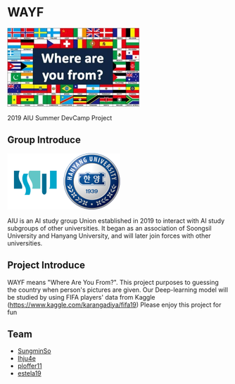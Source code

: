 # WAYF

<img src="./Medias/wayf.jpg" />

2019 AIU Summer DevCamp Project


## Group Introduce

<img align="left" src="./Medias/SSU_symbol_basic_png.jpg" width=128 height=128 />
<img src="./Medias/HYU_symbol_basic_png.png" width=128 height=128 />

AIU is an AI study group Union established in 2019 to interact with AI study subgroups of other universities.
It began as an association of Soongsil University and Hanyang University, and will later join forces with other universities.

## Project Introduce

WAYF means "Where Are You From?". 
This project purposes to guessing the country when person's pictures are given.
Our Deep-learning model will be studied by using FIFA players' data from Kaggle (https://www.kaggle.com/karangadiya/fifa19)
Please enjoy this project for fun


## Team

  * [SungminSo](https://github.com/SungminSo)
  * [lhju4e](https://github.com/lhju4e)
  * [ploffer11](https://github.com/ploffer11)
  * [estela19](https://github.com/estela19)
